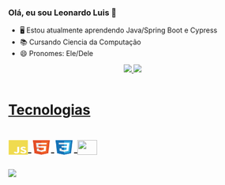 ### Olá, eu sou Leonardo Luis 👋


- 🖥️ Estou atualmente aprendendo Java/Spring Boot e Cypress
- 📚 Cursando Ciencia da Computação
- 😄 Pronomes: Ele/Dele

<div align="center">
  <a href="https://github.com/LeonardoLuisAdelino">
  <img height="180em" src="https://github-readme-stats.vercel.app/api?username=LeonardoLuisAdelino&show_icons=true&theme=dark&include_all_commits=true&count_private=true"/>
  <img height="180em" src="https://github-readme-stats.vercel.app/api/top-langs/?username=LeonardoLuisAdelino&layout=compact&langs_count=7&theme=dark"/>
</div>
  <div style="display: inline_block"><br>
    <h1>Tecnologias<h1>
  <img align="center" alt="Rafa-Js" height="30" width="40" src="https://raw.githubusercontent.com/devicons/devicon/master/icons/javascript/javascript-plain.svg">
  <img align="center" alt="Rafa-HTML" height="30" width="40" src="https://raw.githubusercontent.com/devicons/devicon/master/icons/html5/html5-original.svg">
  <img align="center" alt="Rafa-CSS" height="30" width="40" src="https://raw.githubusercontent.com/devicons/devicon/master/icons/css3/css3-original.svg">
  <img align="center" height="30" width="40" src="https://cdn.jsdelivr.net/gh/devicons/devicon@latest/icons/java/java-plain-wordmark.svg" />
          
          
</div>
  
  ##
  
  <div> 
  <a href="https://www.linkedin.com/in/leonardo-luis-lopes-adelino-198737210/"target="_blank"><img src="https://img.shields.io/badge/-LinkedIn-%230077B5?style=for-the-badge&logo=linkedin&logoColor=white"target="_blank"></a> 
</div>
